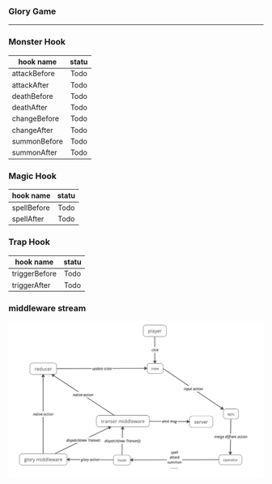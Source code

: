 ### Glory Game
*** 

### Monster Hook

| hook name     | statu        
| ------------- |:-------------:|
| attackBefore  | Todo |
| attackAfter   | Todo |
| deathBefore   | Todo |
| deathAfter    | Todo |
| changeBefore  | Todo |
| changeAfter   | Todo |
| summonBefore  | Todo |
| summonAfter   | Todo |


### Magic Hook

| hook name     | statu        
| ------------- |:-------------:|
| spellBefore   | Todo |
| spellAfter    | Todo |



### Trap Hook

| hook name     | statu        
| ------------- |:-------------:|
| triggerBefore | Todo |
| triggerAfter  | Todo |



### middleware stream

![image](https://github.com/thomasyonug/glory/blob/master/doc/img/03585E73-4525-49F1-9F10-A4DA7AE49E18.png)

